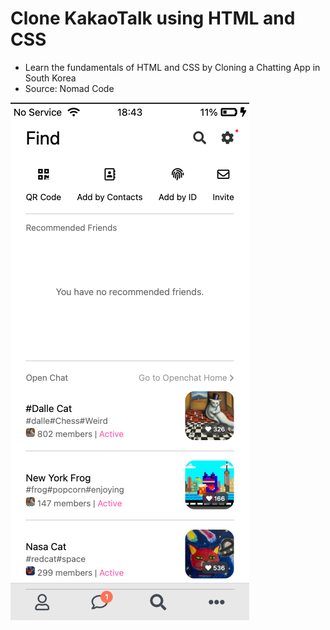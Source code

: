 # Clone KakaoTalk using HTML and CSS

- Learn the fundamentals of HTML and CSS by Cloning a Chatting App in South Korea
- Source: Nomad Code

![alt text](https://github.com/din-kim/Clone_KakaoTalk_using_HTML_CSS/blob/main/screenshot.jpg?raw=true)

